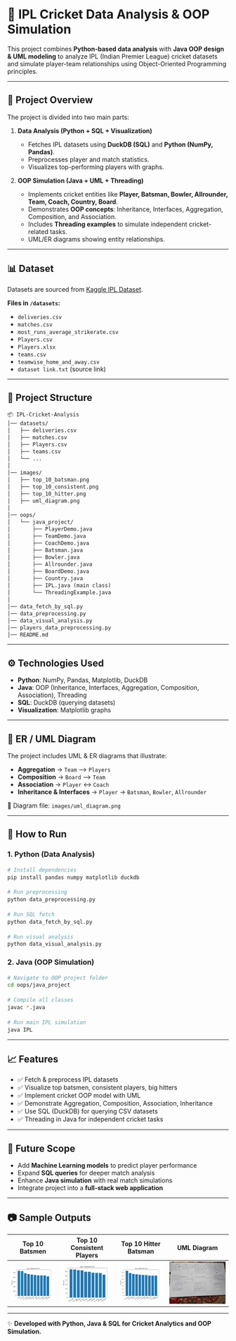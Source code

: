 # 🏏 IPL Cricket Data Analysis & OOP Simulation  

This project combines **Python-based data analysis** with **Java OOP design & UML modeling** to analyze IPL (Indian Premier League) cricket datasets and simulate player-team relationships using Object-Oriented Programming principles.  

---

## 📌 Project Overview  

The project is divided into two main parts:  

1. **Data Analysis (Python + SQL + Visualization)**  
   - Fetches IPL datasets using **DuckDB (SQL)** and **Python (NumPy, Pandas)**.  
   - Preprocesses player and match statistics.  
   - Visualizes top-performing players with graphs.  

2. **OOP Simulation (Java + UML + Threading)**  
   - Implements cricket entities like **Player, Batsman, Bowler, Allrounder, Team, Coach, Country, Board**.  
   - Demonstrates **OOP concepts**: Inheritance, Interfaces, Aggregation, Composition, and Association.  
   - Includes **Threading examples** to simulate independent cricket-related tasks.  
   - UML/ER diagrams showing entity relationships.  

---

## 📊 Dataset  

Datasets are sourced from [Kaggle IPL Dataset](https://www.kaggle.com/datasets/ramjidoolla/ipl-data-set?select=most_runs_average_strikerate.csv).  

**Files in `/datasets`:**  
- `deliveries.csv`  
- `matches.csv`  
- `most_runs_average_strikerate.csv`  
- `Players.csv`  
- `Players.xlsx`  
- `teams.csv`  
- `teamwise_home_and_away.csv`  
- `dataset link.txt` (source link)  

---

## 📂 Project Structure  

```
📦 IPL-Cricket-Analysis  
│── datasets/  
│   ├── deliveries.csv  
│   ├── matches.csv  
│   ├── Players.csv  
│   ├── teams.csv  
│   └── ...  
│  
│── images/  
│   ├── top_10_batsman.png  
│   ├── top_10_consistent.png  
│   ├── top_10_hitter.png  
│   ├── uml_diagram.png  
│  
│── oops/  
│   └── java_project/  
│       ├── PlayerDemo.java  
│       ├── TeamDemo.java  
│       ├── CoachDemo.java  
│       ├── Batsman.java  
│       ├── Bowler.java  
│       ├── Allrounder.java  
│       ├── BoardDemo.java  
│       ├── Country.java  
│       ├── IPL.java (main class)  
│       └── ThreadingExample.java  
│  
│── data_fetch_by_sql.py  
│── data_preprocessing.py  
│── data_visual_analysis.py  
│── players_data_preprocessing.py  
│── README.md  
```  

---

## ⚙️ Technologies Used  

- **Python**: NumPy, Pandas, Matplotlib, DuckDB  
- **Java**: OOP (Inheritance, Interfaces, Aggregation, Composition, Association), Threading  
- **SQL**: DuckDB (querying datasets)  
- **Visualization**: Matplotlib graphs  

---

## 🔗 ER / UML Diagram  

The project includes UML & ER diagrams that illustrate:  
- **Aggregation** → `Team` ⟶ `Players`  
- **Composition** → `Board` ⟶ `Team`  
- **Association** → `Player` ↔ `Coach`  
- **Inheritance & Interfaces** → `Player` → `Batsman`, `Bowler`, `Allrounder`  

📌 Diagram file: `images/uml_diagram.png`  

---

## 🚀 How to Run  

### 1. Python (Data Analysis)  
```bash
# Install dependencies
pip install pandas numpy matplotlib duckdb

# Run preprocessing
python data_preprocessing.py

# Run SQL fetch
python data_fetch_by_sql.py

# Run visual analysis
python data_visual_analysis.py
```  

### 2. Java (OOP Simulation)  
```bash
# Navigate to OOP project folder
cd oops/java_project

# Compile all classes
javac *.java

# Run main IPL simulation
java IPL
```  

---

## 📈 Features  

- ✅ Fetch & preprocess IPL datasets  
- ✅ Visualize top batsmen, consistent players, big hitters  
- ✅ Implement cricket OOP model with UML  
- ✅ Demonstrate Aggregation, Composition, Association, Inheritance  
- ✅ Use SQL (DuckDB) for querying CSV datasets  
- ✅ Threading in Java for independent cricket tasks  

---

## 🔮 Future Scope  

- Add **Machine Learning models** to predict player performance  
- Expand **SQL queries** for deeper match analysis  
- Enhance **Java simulation** with real match simulations  
- Integrate project into a **full-stack web application**  

---

## 📷 Sample Outputs  

| Top 10 Batsmen | Top 10 Consistent Players |Top 10 Hitter Batsman |  UML Diagram |
|----------------|--------------------------|-------------|---------------|
| ![Top 10 Batsman](images\top_10_batsman.png) | ![Top 10 Consistent](images\top_10_consistent.png) | ![Top 10 Hitter](images\top_10_hitter.png) | ![UML](images\uml_diagram.png) |

---

✨ **Developed with Python, Java & SQL for Cricket Analytics and OOP Simulation.**  
